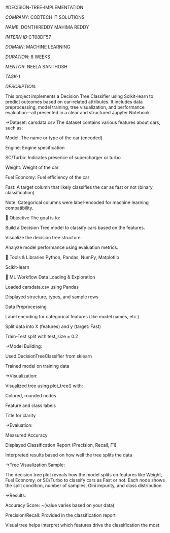 #DECISION-TREE-IMPLEMENTATION

*COMPANY*: CODTECH IT SOLUTIONS

*NAME*: DONTHIREDDY MAHIMA REDDY

*INTERN ID*:CT08DF57

*DOMAIN*: MACHINE LEARNING

*DURATION*: 8 WEEKS

*MENTOR*: NEELA SANTHOSH

*TASK-1*

*DESCRIPTION*:

This project implements a Decision Tree Classifier using Scikit-learn to predict outcomes based on car-related attributes. It includes data preprocessing, model training, tree visualization, and performance evaluation—all presented in a clear and structured Jupyter Notebook.

->Dataset: carsdata.csv
The dataset contains various features about cars, such as:

Model: The name or type of the car (encoded)

Engine: Engine specification

SC/Turbo: Indicates presence of supercharger or turbo

Weight: Weight of the car

Fuel Economy: Fuel efficiency of the car

Fast: A target column that likely classifies the car as fast or not (binary classification)

Note: Categorical columns were label-encoded for machine learning compatibility.

📌 Objective
The goal is to:

Build a Decision Tree model to classify cars based on the features.

Visualize the decision tree structure.

Analyze model performance using evaluation metrics.

🔧 Tools & Libraries
Python,
Pandas,
NumPy,
Matplotlib

Scikit-learn

🧠 ML Workflow
Data Loading & Exploration

Loaded carsdata.csv using Pandas

Displayed structure, types, and sample rows

Data Preprocessing

Label encoding for categorical features (like model names, etc.)

Split data into X (features) and y (target: Fast)

Train-Test split with test_size = 0.2

->Model Building:

Used DecisionTreeClassifier from sklearn

Trained model on training data

->Visualization:

Visualized tree using plot_tree() with:

Colored, rounded nodes

Feature and class labels

Title for clarity

->Evaluation:

Measured Accuracy

Displayed Classification Report (Precision, Recall, F1)

Interpreted results based on how well the tree splits the data

->Tree Visualization Sample:

The decision tree plot reveals how the model splits on features like Weight, Fuel Economy, or SC/Turbo to classify cars as Fast or not. Each node shows the split condition, number of samples, Gini impurity, and class distribution.

->Results:

Accuracy Score: ~(value varies based on your data)

Precision/Recall: Provided in the classification report

Visual tree helps interpret which features drive the classification the most
